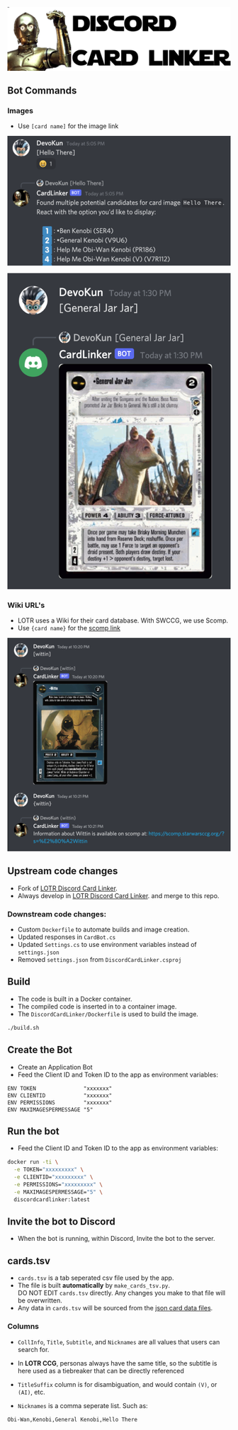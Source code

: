 
![](banner.png)


## Bot Commands

### Images

* Use `[card name]` for the image link

![](hello_there.png)

![](general_jar_jar.png)


### Wiki URL's

* LOTR uses a Wiki for their card database. With SWCCG, we use Scomp.
* Use `{card name}` for the [scomp link](httsp://scomp.starwarsccg.org)

![](wikiurl.png)



## Upstream code changes

* Fork of [LOTR Discord Card Linker](https://github.com/PlayersCouncil/DiscordCardLinker).
* Always develop in [LOTR Discord Card Linker](https://github.com/PlayersCouncil/DiscordCardLinker). and merge to this repo.

### Downstream code changes:

* Custom `Dockerfile` to automate builds and image creation.
* Updated responses in `CardBot.cs`
* Updated `Settings.cs` to use environment variables instead of `settings.json`
* Removed `settings.json` from `DiscordCardLinker.csproj`



## Build

* The code is built in a Docker container.
* The compiled code is inserted in to a container image.
* The `DiscordCardLinker/Dockerfile` is used to build the image.

```bash
./build.sh
```


## Create the Bot

* Create an Application Bot
* Feed the Client ID and Token ID to the app as environment variables:
```
ENV TOKEN               "xxxxxxx"
ENV CLIENTID            "xxxxxxx"
ENV PERMISSIONS         "xxxxxxx"
ENV MAXIMAGESPERMESSAGE "5"
```

## Run the bot

* Feed the Client ID and Token ID to the app as environment variables:

```bash
docker run -ti \
  -e TOKEN="xxxxxxxxx" \
  -e CLIENTID="xxxxxxxxx" \
  -e PERMISSIONS="xxxxxxxxx" \
  -e MAXIMAGESPERMESSAGE="5" \
  discordcardlinker:latest
```


## Invite the bot to Discord

* When the bot is running, within Discord, Invite the bot to the server.


## cards.tsv

* `cards.tsv` is a tab seperated csv file used by the app.
* The file is built **automatically** by `make_cards_tsv.py`.<br />DO NOT EDIT `cards.tsv` directly. Any changes you make to that file will be overwritten.
* Any data in `cards.tsv` will be sourced from the [json card data files](https://github.com/swccgpc/swccg-card-json).

### Columns

* `CollInfo`, `Title`, `Subtitle`, and `Nicknames` are all values that users can search for.
* In **LOTR CCG**, personas always have the same title, so the subtitle is here used as a tiebreaker that can be directly referenced

* `TitleSuffix` column is for disambiguation, and would contain `(V)`, or `(AI)`, etc.

* `Nicknames` is a comma seperate list. Such as:
```
Obi-Wan,Kenobi,General Kenobi,Hello There
```



